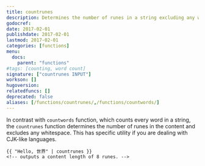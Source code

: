 ```yaml
---
title: countrunes
description: Determines the number of runes in a string excluding any whitespace.
godocref:
date: 2017-02-01
publishdate: 2017-02-01
lastmod: 2017-02-01
categories: [functions]
menu:
  docs:
    parent: "functions"
#tags: [counting, word count]
signature: ["countrunes INPUT"]
workson: []
hugoversion:
relatedfuncs: []
deprecated: false
aliases: [/functions/countrunes/,/functions/countwords/]
---
```


In contrast with `countwords` function, which counts every word in a string, the `countrunes` function determines the number of runes in the content and excludes any whitespace. This has specific utility if you are dealing with CJK-like languages.

```
{{ "Hello, 世界" | countrunes }}
<!-- outputs a content length of 8 runes. -->
```

[pagevars]: /variables/page/

